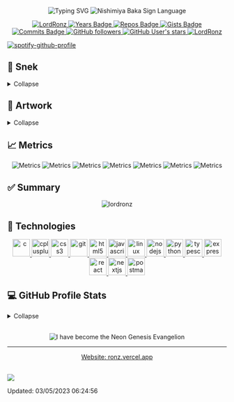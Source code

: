 <p align="center">
    <img src="https://readme-typing-svg.herokuapp.com?color=%23EB2754&size=40&center=true&width=600&height=69&lines=Henlo;Sussy+baka" alt="Typing SVG">
    <img src="./nishimiya-baka.gif" alt="Nishimiya Baka Sign Language"/>
</p>

<p align="center">
    <a href="https://github.com/lordronz/" target="_blank">
        <img src="https://komarev.com/ghpvc/?username=lordronz&label=Profile%20views&color=690000&style=flat-square" alt="LordRonz"/>
    </a>
    <a href="https://badges.pufler.dev" target="_blank">
        <img src="https://badges.pufler.dev/years/lordronz?style=flat-square&color=690000" alt="Years Badge"/>
    </a>
    <a href="https://badges.pufler.dev" target="_blank">
        <img src="https://badges.pufler.dev/repos/lordronz?style=flat-square&color=690000" alt="Repos Badge"/>
    </a>
    <a href="https://badges.pufler.dev" target="_blank">
        <img src="https://badges.pufler.dev/gists/lordronz?style=flat-square&color=690000" alt="Gists Badge"/>
    </a>
    <a href="https://badges.pufler.dev" target="_blank">
        <img src="https://badges.pufler.dev/commits/monthly/lordronz?style=flat-square&color=690000" alt="Commits Badge"/>
    </a>
    <a href="https://badges.pufler.dev" target="_blank">
        <img src="https://img.shields.io/github/followers/lordronz?style=social" alt="GitHub followers"/>
    </a>
    <a href="https://badges.pufler.dev" target="_blank">
        <img src="https://img.shields.io/github/stars/lordronz?affiliations=OWNER%2CCOLLABORATOR&style=social" alt="GitHub User's stars"/>
    </a>
    <a href="https://github.com/lordronz/" target="_blank">
        <img src="https://img.shields.io/badge/isAwesome-true-blue?style=flat-square&color=690000" alt="LordRonz"/>
    </a>
</p>

[![spotify-github-profile](https://spotify-github-profile.vercel.app/api/view?uid=zj0mmwt10p8w3j0k03jfj9330&cover_image=true&theme=natemoo-re&bar_color=a90000&bar_color_cover=false)](https://spotify-github-profile.vercel.app/api/view?uid=zj0mmwt10p8w3j0k03jfj9330&redirect=true)

## 🐍 Snek

<details> 
    <summary>Collapse</summary>
    <br/>
        <p align="center">
            <img src="https://raw.githubusercontent.com/lordronz/lordronz/snek-output/github-contribution-grid-snake.svg" alt="Snek"/>
        </p>
</details>

## 🎨 Artwork

<details> 
    <summary>Collapse</summary>
    <br/>
        <p align="center">
            <img src="./gitartwork.svg" alt="Git Artwork"/>
        </p>
</details>

## 📈 Metrics

<p align="center">
    <img src="metrics.plugin.topics.mastered.svg" alt="Metrics"/>
    <img src="metrics.plugin.languages.details.svg" alt="Metrics"/>
    <img src="metrics.plugin.calendar.svg" alt="Metrics"/>
    <img src="metrics.plugin.achivements.svg" alt="Metrics"/>
    <img src="metrics.plugin.personal.anilist.svg" alt="Metrics"/>
    <img src="metrics.plugin.pagespeed.svg" alt="Metrics"/>
    <img src="metrics.plugin.gists.svg" alt="Metrics"/>
</p>

<!-- <details> 
    <summary>Calendar</summary>
    <br/>
        <p align="center">
            <img src="metrics.plugin.calendar.svg" alt="Metrics"/>
        </p>
</details>

<details> 
    <summary>Achievements</summary>
    <br/>
        <p align="center">
            <img src="metrics.plugin.achivements.svg" alt="Metrics"/>
        </p>
</details> -->

## ✅ Summary

<p align="center">
    <img src="https://github-profile-trophy.vercel.app/?username=lordronz&theme=monokai" alt="lordronz"/>
</p>

## 🔧 Technologies

<p align="center"> <a href="https://www.cprogramming.com/" target="_blank"> <img src="https://raw.githubusercontent.com/devicons/devicon/master/icons/c/c-original.svg" alt="c" width="40" height="40"/> </a> <a href="https://www.w3schools.com/cpp/" target="_blank"> <img src="https://raw.githubusercontent.com/devicons/devicon/master/icons/cplusplus/cplusplus-original.svg" alt="cplusplus" width="40" height="40"/> </a> <a href="https://www.w3schools.com/css/" target="_blank"> <img src="https://raw.githubusercontent.com/devicons/devicon/master/icons/css3/css3-original-wordmark.svg" alt="css3" width="40" height="40"/> </a> <a href="https://git-scm.com/" target="_blank"> <img src="https://www.vectorlogo.zone/logos/git-scm/git-scm-icon.svg" alt="git" width="40" height="40"/> </a> <a href="https://www.w3.org/html/" target="_blank"> <img src="https://raw.githubusercontent.com/devicons/devicon/master/icons/html5/html5-original-wordmark.svg" alt="html5" width="40" height="40"/> </a> <a href="https://developer.mozilla.org/en-US/docs/Web/JavaScript" target="_blank"> <img src="https://raw.githubusercontent.com/devicons/devicon/master/icons/javascript/javascript-original.svg" alt="javascript" width="40" height="40"/> </a> <a href="https://www.linux.org/" target="_blank"> <img src="https://raw.githubusercontent.com/devicons/devicon/master/icons/linux/linux-original.svg" alt="linux" width="40" height="40"/> </a> <a href="https://nodejs.org" target="_blank"> <img src="https://raw.githubusercontent.com/devicons/devicon/master/icons/nodejs/nodejs-original-wordmark.svg" alt="nodejs" width="40" height="40"/> </a> <a href="https://www.python.org" target="_blank"> <img src="https://raw.githubusercontent.com/devicons/devicon/master/icons/python/python-original.svg" alt="python" width="40" height="40"/> </a> <a href="https://www.typescriptlang.org/" target="_blank"> <img src="https://raw.githubusercontent.com/devicons/devicon/master/icons/typescript/typescript-original.svg" alt="typescript" width="40" height="40"/> </a> <a href="https://expressjs.com" target="_blank"> <img src="https://raw.githubusercontent.com/devicons/devicon/master/icons/express/express-original-wordmark.svg" alt="express" width="40" height="40"/> </a> <a href="https://reactjs.org/" target="_blank" rel="noreferrer"> <img src="https://raw.githubusercontent.com/devicons/devicon/master/icons/react/react-original-wordmark.svg" alt="react" width="40" height="40"/> </a> <a href="https://nextjs.org/" target="_blank" rel="noreferrer"> <img src="https://cdn.worldvectorlogo.com/logos/nextjs-2.svg" alt="nextjs" width="40" height="40"/> </a>  <a href="https://postman.com" target="_blank"> <img src="https://www.vectorlogo.zone/logos/getpostman/getpostman-icon.svg" alt="postman" width="40" height="40"/> </a> </p>

## 💻 GitHub Profile Stats

<details> 
    <summary>Collapse</summary>
    <br/>
        <p align="center">
            <img src="https://github-readme-stats.vercel.app/api/top-langs?username=lordronz&show_icons=true&theme=monokai&locale=en&layout=compact&langs_count=10&hide=html,css,vue,cmake,jupyter%20notebook,scss,tex,smarty&exclude_repo=dotfiles,laravel-react-starter" alt="Top Lang"/>
            <img src="https://github-readme-stats.vercel.app/api?username=lordronz&show_icons=true&theme=monokai&locale=en" alt="LordRonz"/>
            <img src="https://github-readme-stats.vercel.app/api/wakatime?username=lordronz&theme=monokai&locale=en&layout=compact" alt="LordRonz"/>
            <img src="https://github-readme-streak-stats.herokuapp.com/?user=lordronz&theme=monokai" alt="LordRonz"/>
        </p>
    <b>Note:</b> Top languages is only a metric of the languages my public code consists of and doesn't reflect experience or skill level.
</details>
<br/>

<p align="center">
    <img src="./eva.png" alt="I have become the Neon Genesis Evangelion"/>
</p>

---
<div align="center">
    <a href="https://lordronz.github.io" target="_blank">Website: ronz.vercel.app</a><br/><br/>
</div>

![](https://hit.yhype.me/github/profile?user_id=53823544)

Updated: 03/05/2023 06:24:56
